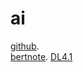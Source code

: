 # ai


[github](https://www.github.com).     
[bertnote](https://www.jianshu.com/p/4cb1f255cd7c).
[DL4.1](https://blog.csdn.net/sdu_hao/article/details/85255285)
